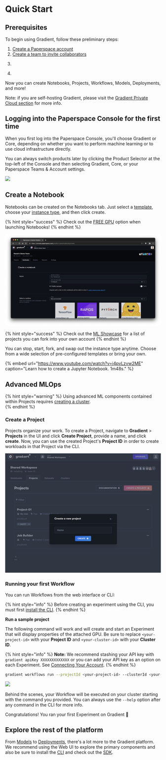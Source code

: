 # Quick Start

## Prerequisites

To begin using Gradient, follow these preliminary steps:

1. [Create a Paperspace account ](https://www.paperspace.com/account/signup)
2. [Create a team to invite collaborators](https://support.paperspace.com/hc/en-us/articles/360010359213-Creating-and-Managing-Paperspace-Teams)
3. ~~~~[~~Install the Gradient CLI~~ ](core-concepts/install-the-cli.md#installation)~~~~
4. ~~~~[~~Connecting your account~~](core-concepts/install-the-cli.md#connecting-your-account)~~~~

Now you can create Notebooks, Projects, Workflows, Models, Deployments, and more! 

Note: if you are self-hosting Gradient, please visit the [Gradient Private Cloud section](https://docs.paperspace.com/gradient/gradient-private-cloud/about) for more info.

## Logging into the Paperspace Console for the first time

When you first log into the Paperspace Console, you'll choose Gradient or Core, depending on whether you want to perform machine learning or to use cloud infrastructure directly.

You can always switch products later by clicking the Product Selector at the top-left of the Console and then selecting Gradient, Core, or your Paperspace Teams & Account settings.

![](../.gitbook/assets/welcome.gif)

## Create a Notebook

Notebooks can be created on the Notebooks tab. Just select a [template](../notebooks/about/create-a-notebook/notebook-containers/), choose your [instance type](../instances/instance-types/), and then click create. 

{% hint style="success" %}
Check out the [FREE GPU](../instances/instance-types/free-instances.md) option when launching Notebooks!
{% endhint %}

![Select Notebooks &amp;gt; Create a Notebook to enter the notebook create flow](../.gitbook/assets/screen-shot-2021-01-18-at-8.39.35-pm%20%281%29.png)

{% hint style="success" %}
Check out the [ML Showcase](https://ml-showcase.paperspace.com/) for a list of projects you can fork into your own account
{% endhint %}

You can stop, start, fork, and swap out the instance type anytime. Choose from a wide selection of pre-configured templates or bring your own. 

{% embed url="https://www.youtube.com/watch?v=i4pvLzvw2ME" caption="Learn how to create a Jupyter Notebook. 1m48s." %}

## Advanced MLOps

{% hint style="warning" %}
Using advanced ML components contained within Projects requires [creating a cluster](../gradient-private-cloud/about/setup/managed-installation.md).   
{% endhint %}

### Create a Project

Projects organize your work.  To create a Project, navigate to **Gradient** &gt; **Projects** in the UI and click **Create Project**, provide a name, and click **create**. Now, you can use the created Project's **Project ID** in order to create workloads in that Project via the CLI.

![](../.gitbook/assets/image%20%2813%29.png)

### Running your first Workflow

You can run Workflows from the web interface or CLI:

{% hint style="info" %}
Before creating an experiment using the CLI, you must first [install the CLI](core-concepts/install-the-cli.md). 
{% endhint %}

**Run a sample project**

The following command will work and will create and start an Experiment that will display properties of the attached GPU. Be sure to replace `<your-project-id>` with your **Project ID** and `<your-cluster-id>` with your **Cluster ID**.

{% hint style="info" %}
**Note:** We recommend stashing your API key with `gradient apiKey XXXXXXXXXXXXX` or you can add your API key as an option on each Experiment. See [Connecting Your Account](core-concepts/install-the-cli.md#connecting-your-account).
{% endhint %}

```bash
gradient workflows run --projectId <your-project-id> --clusterId <your-cluster-id> --container 'Test-Container' --machineType P4000 --command 'nvidia-smi' --name 'test-01' --workspace none --apiKey <your-api-key>
```

![](../.gitbook/assets/screen-shot-2020-10-09-at-6.40.00-pm.png)

Behind the scenes, your Workflow will be executed on your cluster starting with the command you provided. You can always use the `--help` option after any command in the CLI for more info.  

Congratulations! You ran your first Experiment on Gradient 🚀

## Explore the rest of the platform

From [Models](../models/about.md) to [Deployments](../deployments/about.md), there's a lot more to the Gradient platform.  We recommend using the Web UI to explore the primary components and also be sure to install the [CLI](core-concepts/install-the-cli.md) and check out the [SDK](../gradient-python-sdk/gradient-python-sdk/).


